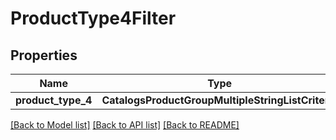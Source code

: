 # ProductType4Filter


## Properties
Name | Type | Description | Notes
------------ | ------------- | ------------- | -------------
**product_type_4** | **CatalogsProductGroupMultipleStringListCriteria** |  | 

[[Back to Model list]](../README.md#documentation-for-models) [[Back to API list]](../README.md#documentation-for-api-endpoints) [[Back to README]](../README.md)


